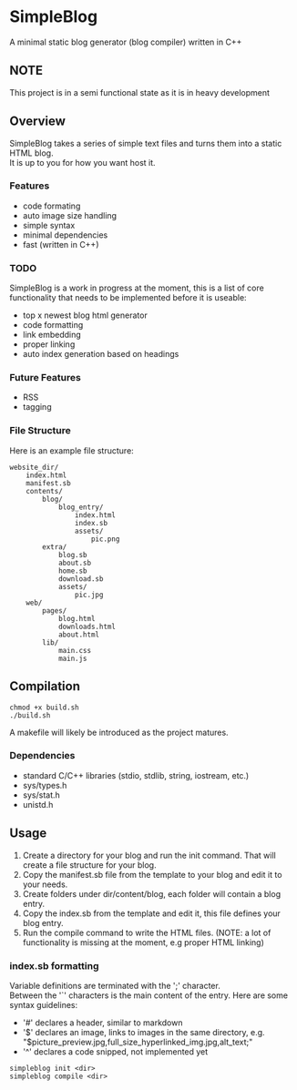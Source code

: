 # SimpleBlog
A minimal static blog generator (blog compiler) written in C++
## NOTE
This project is in a semi functional state as it is in heavy development
## Overview
SimpleBlog takes a series of simple text files and turns them into a static HTML blog.<br>
It is up to you for how you want host it.
### Features
- code formating
- auto image size handling
- simple syntax
- minimal dependencies
- fast (written in C++)

### TODO
SimpleBlog is a work in progress at the moment, this is a list of core functionality that needs to be implemented before it is useable:
- top x newest blog html generator
- code formatting
- link embedding
- proper linking
- auto index generation based on headings

### Future Features
- RSS
- tagging

### File Structure
Here is an example file structure:
```
website_dir/
	index.html
	manifest.sb
	contents/
		blog/
			blog_entry/
				index.html
				index.sb
				assets/
					pic.png
		extra/
			blog.sb
			about.sb
			home.sb
			download.sb
			assets/
				pic.jpg
	web/
		pages/
			blog.html
			downloads.html
			about.html
		lib/
			main.css
			main.js
```			
## Compilation 
```
chmod +x build.sh
./build.sh

```
A makefile will likely be introduced as the project matures.
### Dependencies
- standard C/C++ libraries (stdio, stdlib, string, iostream, etc.)
- sys/types.h
- sys/stat.h
- unistd.h

## Usage
1. Create a directory for your blog and run the init command. That will create a file structure for your blog. 
2. Copy the manifest.sb file from the template to your blog and edit it to your needs.
3. Create folders under dir/content/blog, each folder will contain a blog entry.
4. Copy the index.sb from the template and edit it, this file defines your blog entry.
5. Run the compile command to write the HTML files. (NOTE: a lot of functionality is missing at the moment, e.g proper HTML linking)
### index.sb formatting
Variable definitions are terminated with the ';' character.<br>
Between the '`' characters is the main content of the entry. Here are some syntax guidelines:
- '#' declares a header, similar to markdown
- '$' declares an image, links to images in the same directory, e.g. "$picture_preview.jpg,full_size_hyperlinked_img.jpg,alt_text;"
- '^' declares a code snipped, not implemented yet
```
simpleblog init <dir>
simpleblog compile <dir>
```
